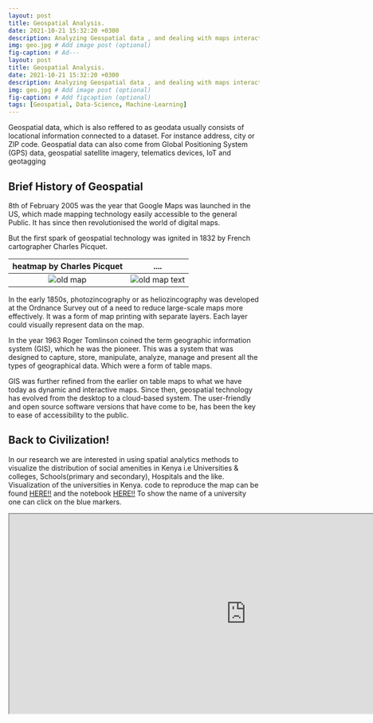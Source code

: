 ```yaml
---
layout: post
title: Geospatial Analysis.
date: 2021-10-21 15:32:20 +0300
description: Analyzing Geospatial data , and dealing with maps interactively. # Add post description (optional)
img: geo.jpg # Add image post (optional)
fig-caption: # Ad---
layout: post
title: Geospatial Analysis.
date: 2021-10-21 15:32:20 +0300
description: Analyzing Geospatial data , and dealing with maps interactively. # Add post description (optional)
img: geo.jpg # Add image post (optional)
fig-caption: # Add figcaption (optional)
tags: [Geospatial, Data-Science, Machine-Learning]
---
```


Geospatial data, which is also reffered to as geodata usually consists of locational information connected to a dataset. For instance address, city or ZIP code. Geospatial data can also come from Global Positioning System (GPS) data, geospatial satellite imagery, telematics devices, IoT and geotagging
## Brief History of Geospatial
8th of February 2005 was the year that Google Maps was launched in the US, which made mapping technology easily accessible to the general Public. It has since then revolutionised the world of digital maps.

But the first spark of geospatial technology was ignited in 1832 by French cartographer Charles Picquet. 


 heatmap by Charles Picquet |      ....                  
:-------------------------:|:-------------------------:
![old map]({{site.baseurl}}/assets/img/1832.png)  |  ![old map text]({{site.baseurl}}/assets/img/1832-1.png)

In the early 1850s, photozincography or as heliozincography was developed at the Ordnance Survey out of a need to reduce large-scale maps more effectively. It was a form of map printing with separate layers. Each layer could visually represent data on the map.

In the year 1963 Roger Tomlinson coined the term geographic information system (GIS), which he was the pioneer. This was a system that was designed to capture, store, manipulate, analyze, manage and present all the types of geographical data. Which were a form of table maps.

GIS was further refined from the earlier on table maps to what we have today as dynamic and interactive maps. Since then, geospatial technology has evolved from the desktop to a cloud-based system. The user-friendly and open source software versions that have come to be, has been the key to ease of accessibility to the public.

## Back to Civilization!

In our research we are interested in using spatial analytics methods to visualize the distribution of social amenities in Kenya i.e Universities & colleges, Schools(primary and secondary), Hospitals and the like.
Visualization of the universities in Kenya. code to reproduce the map can be found [HERE!!](https://github.com/SirWilliam254/Geospatial-analysis/blob/main/kenyan-universities.py) and the notebook [HERE!!](https://github.com/SirWilliam254/Geospatial-analysis/blob/main/geospatial-kenyan-universities.ipynb)
To show the name of a university one can click on the blue markers.
<iframe src="https://sirwilliam254.github.io/Geospatial-analysis/ken_un.html" width="950" height="400"></iframe>
